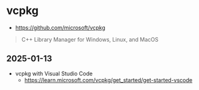 # vcpkg

- https://github.com/microsoft/vcpkg

> C++ Library Manager for Windows, Linux, and MacOS

## 2025-01-13

- vcpkg with Visual Studio Code
  - https://learn.microsoft.com/vcpkg/get_started/get-started-vscode
